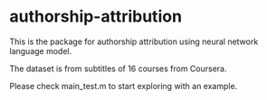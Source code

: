# authorship-attribution

This is the package for authorship attribution using neural network language model.

The dataset is from subtitles of 16 courses from Coursera.

Please check main_test.m to start exploring with an example.
